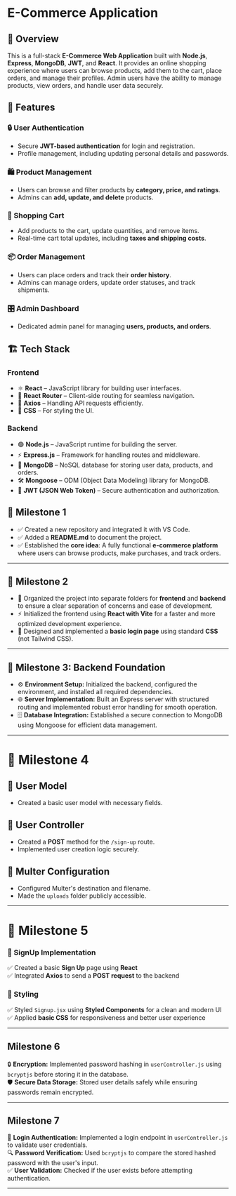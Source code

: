 # E-Commerce Application

## 📌 Overview
This is a full-stack **E-Commerce Web Application** built with **Node.js**, **Express**, **MongoDB**, **JWT**, and **React**. It provides an online shopping experience where users can browse products, add them to the cart, place orders, and manage their profiles. Admin users have the ability to manage products, view orders, and handle user data securely.

## 🚀 Features
### 🔒 User Authentication
- Secure **JWT-based authentication** for login and registration.
- Profile management, including updating personal details and passwords.

### 🛍️ Product Management
- Users can browse and filter products by **category, price, and ratings**.
- Admins can **add, update, and delete** products.

### 🛒 Shopping Cart
- Add products to the cart, update quantities, and remove items.
- Real-time cart total updates, including **taxes and shipping costs**.

### 📦 Order Management
- Users can place orders and track their **order history**.
- Admins can manage orders, update order statuses, and track shipments.

### 🎛️ Admin Dashboard
- Dedicated admin panel for managing **users, products, and orders**.

## 🏗️ Tech Stack
### **Frontend**
- ⚛️ **React** – JavaScript library for building user interfaces.
- 🔄 **React Router** – Client-side routing for seamless navigation.
- 📡 **Axios** – Handling API requests efficiently.
- 🎨 **CSS** – For styling the UI.

### **Backend**
- 🟢 **Node.js** – JavaScript runtime for building the server.
- ⚡ **Express.js** – Framework for handling routes and middleware.
- 🍃 **MongoDB** – NoSQL database for storing user data, products, and orders.
- 🛠️ **Mongoose** – ODM (Object Data Modeling) library for MongoDB.
- 🔑 **JWT (JSON Web Token)** – Secure authentication and authorization.

## 🏁 Milestone 1
- ✅ Created a new repository and integrated it with VS Code.
- ✅ Added a **README.md** to document the project.
- ✅ Established the **core idea**: A fully functional **e-commerce platform** where users can browse products, make purchases, and track orders.

---

## 🚀 Milestone 2
- 📂 Organized the project into separate folders for **frontend** and **backend** to ensure a clear separation of concerns and ease of development.  
- ⚡ Initialized the frontend using **React with Vite** for a faster and more optimized development experience. 
- 🔐 Designed and implemented a **basic login page** using standard **CSS** (not Tailwind CSS).  

---

## 🚀 Milestone 3: Backend Foundation  

- ⚙️ **Environment Setup:** Initialized the backend, configured the environment, and installed all required dependencies.  
- 🌐 **Server Implementation:** Built an Express server with structured routing and implemented robust error handling for smooth operation.  
- 🗄️ **Database Integration:** Established a secure connection to MongoDB using Mongoose for efficient data management.  

---

# 🚀 Milestone 4  

## 👤 User Model  
- Created a basic user model with necessary fields.  

## 🔐 User Controller  
- Created a **POST** method for the `/sign-up` route.  
- Implemented user creation logic securely.  

## 📂 Multer Configuration  
- Configured Multer's destination and filename.  
- Made the `uploads` folder publicly accessible.  

---

# 🚀 Milestone 5  

### 📝 SignUp Implementation  
✅ Created a basic **Sign Up** page using **React**  
✅ Integrated **Axios** to send a **POST request** to the backend  

### 🎨 Styling  
✅ Styled `Signup.jsx` using **Styled Components** for a clean and modern UI  
✅ Applied **basic CSS** for responsiveness and better user experience  

---

## Milestone 6  

🔒 **Encryption:** Implemented password hashing in `userController.js` using `bcryptjs` before storing it in the database.  
🛡 **Secure Data Storage:** Stored user details safely while ensuring passwords remain encrypted.

---

## Milestone 7  

🔑 **Login Authentication:** Implemented a login endpoint in `userController.js` to validate user credentials.  
🔍 **Password Verification:** Used `bcryptjs` to compare the stored hashed password with the user's input.  
✅ **User Validation:** Checked if the user exists before attempting authentication.  

---